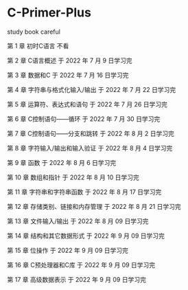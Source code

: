 # C-Primer-Plus
study book careful


第 1 章   初时C语言                          不看

第 2 章   C语言概述                          于 2022 年 7 月  9 日学习完

第 3 章   数据和C                            于 2022 年 7 月 16 日学习完

第 4 章   字符串与格式化输入/输出            于 2022 年 7 月 22 日学习完

第 5 章   运算符、表达式和语句               于 2022 年 7 月 26 日学习完
 
第 6 章   C控制语句——循环                    于 2022 年 7 月 30 日学习完

第 7 章   C控制语句——分支和跳转              于 2022 年 8 月  2 日学习完

第 8 章   字符输入/输出和输入验证            于 2022 年 8 月  4 日学习完

第 9 章   函数                               于 2022 年 8 月  6 日学习完

第 10 章   数组和指针                        于 2022 年 8 月 10 日学习完

第 11 章   字符串和字符串函数                于 2022 年 8 月 17 日学习完

第 12 章   存储类别、链接和内存管理          于 2022 年 8 月 21 日学习完

第 13 章   文件输入/输出                     于 2022 年 8 月 09 日学习完

第 14 章   结构和其它数据形式                于 2022 年 9 月 09 日学习完

第 15 章   位操作                            于 2022 年 9 月 09 日学习完

第 16 章   C预处理器和C库                    于 2022 年 9 月 09 日学习完

第 17 章   高级数据表示                      于 2022 年 9 月 09 日学习完



